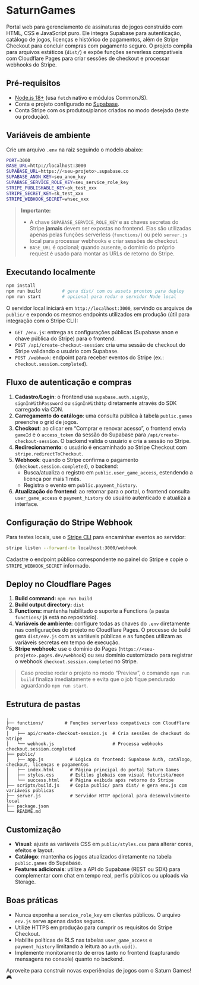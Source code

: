 # SaturnGames

Portal web para gerenciamento de assinaturas de jogos construído com HTML, CSS e JavaScript puro. Ele integra Supabase para autenticação, catálogo de jogos, licenças e histórico de pagamentos, além de Stripe Checkout para concluir compras com pagamento seguro. O projeto compila para arquivos estáticos (`dist/`) e expõe funções serverless compatíveis com Cloudflare Pages para criar sessões de checkout e processar webhooks do Stripe.

## Pré-requisitos

- [Node.js 18+](https://nodejs.org/) (usa `fetch` nativo e módulos CommonJS).
- Conta e projeto configurado no [Supabase](https://supabase.com/).
- Conta Stripe com os produtos/planos criados no modo desejado (teste ou produção).

## Variáveis de ambiente

Crie um arquivo `.env` na raiz seguindo o modelo abaixo:

```bash
PORT=3000
BASE_URL=http://localhost:3000
SUPABASE_URL=https://<seu-projeto>.supabase.co
SUPABASE_ANON_KEY=seu_anon_key
SUPABASE_SERVICE_ROLE_KEY=seu_service_role_key
STRIPE_PUBLISHABLE_KEY=pk_test_xxx
STRIPE_SECRET_KEY=sk_test_xxx
STRIPE_WEBHOOK_SECRET=whsec_xxx
```

> **Importante:**
> - A chave `SUPABASE_SERVICE_ROLE_KEY` e as chaves secretas do Stripe **jamais** devem ser expostas no frontend. Elas são utilizadas apenas pelas funções serverless (`functions/`) ou pelo `server.js` local para processar webhooks e criar sessões de checkout.
> - `BASE_URL` é opcional; quando ausente, o domínio do próprio request é usado para montar as URLs de retorno do Stripe.

## Executando localmente

```bash
npm install
npm run build        # gera dist/ com os assets prontos para deploy
npm run start        # opcional para rodar o servidor Node local
```

O servidor local iniciará em `http://localhost:3000`, servindo os arquivos de `public/` e expondo os mesmos endpoints utilizados em produção (útil para integração com o Stripe CLI):

- `GET /env.js`: entrega as configurações públicas (Supabase anon e chave pública do Stripe) para o frontend.
- `POST /api/create-checkout-session`: cria uma sessão de checkout do Stripe validando o usuário com Supabase.
- `POST /webhook`: endpoint para receber eventos do Stripe (ex.: `checkout.session.completed`).

## Fluxo de autenticação e compras

1. **Cadastro/Login**: o frontend usa `supabase.auth.signUp`, `signInWithPassword` ou `signInWithOtp` diretamente através do SDK carregado via CDN.
2. **Carregamento do catálogo**: uma consulta pública à tabela `public.games` preenche o grid de jogos.
3. **Checkout**: ao clicar em “Comprar e renovar acesso”, o frontend envia `gameId` e o `access_token` da sessão do Supabase para `/api/create-checkout-session`. O backend valida o usuário e cria a sessão no Stripe.
4. **Redirecionamento**: o usuário é encaminhado ao Stripe Checkout com `stripe.redirectToCheckout`.
5. **Webhook**: quando o Stripe confirma o pagamento (`checkout.session.completed`), o backend:
   - Busca/atualiza o registro em `public.user_game_access`, estendendo a licença por mais 1 mês.
   - Registra o evento em `public.payment_history`.
6. **Atualização do frontend**: ao retornar para o portal, o frontend consulta `user_game_access` e `payment_history` do usuário autenticado e atualiza a interface.

## Configuração do Stripe Webhook

Para testes locais, use o [Stripe CLI](https://stripe.com/docs/stripe-cli) para encaminhar eventos ao servidor:

```bash
stripe listen --forward-to localhost:3000/webhook
```

Cadastre o endpoint público correspondente no painel do Stripe e copie o `STRIPE_WEBHOOK_SECRET` informado.

## Deploy no Cloudflare Pages

1. **Build command:** `npm run build`
2. **Build output directory:** `dist`
3. **Functions:** mantenha habilitado o suporte a Functions (a pasta `functions/` já está no repositório).
4. **Variáveis de ambiente:** configure todas as chaves do `.env` diretamente nas configurações do projeto no Cloudflare Pages. O processo de build gera `dist/env.js` com as variáveis públicas e as funções utilizam as variáveis secretas em tempo de execução.
5. **Stripe webhook:** use o domínio do Pages (`https://<seu-projeto>.pages.dev/webhook`) ou seu domínio customizado para registrar o webhook `checkout.session.completed` no Stripe.

> Caso precise rodar o projeto no modo “Preview”, o comando `npm run build` finaliza imediatamente e evita que o job fique pendurado aguardando `npm run start`.

## Estrutura de pastas

```
.
├── functions/        # Funções serverless compatíveis com Cloudflare Pages
│   ├── api/create-checkout-session.js  # Cria sessões de checkout do Stripe
│   └── webhook.js                      # Processa webhooks checkout.session.completed
├── public/
│   ├── app.js          # Lógica do frontend: Supabase Auth, catálogo, checkout, licenças e pagamentos
│   ├── index.html      # Página principal do portal Saturn Games
│   ├── styles.css      # Estilos globais com visual futurista/neon
│   └── success.html    # Página exibida após retorno do Stripe
├── scripts/build.js    # Copia public/ para dist/ e gera env.js com variáveis públicas
├── server.js           # Servidor HTTP opcional para desenvolvimento local
├── package.json
└── README.md
```

## Customização

- **Visual**: ajuste as variáveis CSS em `public/styles.css` para alterar cores, efeitos e layout.
- **Catálogo**: mantenha os jogos atualizados diretamente na tabela `public.games` do Supabase.
- **Features adicionais**: utilize a API do Supabase (REST ou SDK) para complementar com chat em tempo real, perfis públicos ou uploads via Storage.

## Boas práticas

- Nunca exponha a `service_role_key` em clientes públicos. O arquivo `env.js` serve apenas dados seguros.
- Utilize HTTPS em produção para cumprir os requisitos do Stripe Checkout.
- Habilite políticas de RLS nas tabelas `user_game_access` e `payment_history` limitando a leitura ao `auth.uid()`.
- Implemente monitoramento de erros tanto no frontend (capturando mensagens no console) quanto no backend.

Aproveite para construir novas experiências de jogos com o Saturn Games! 🎮
